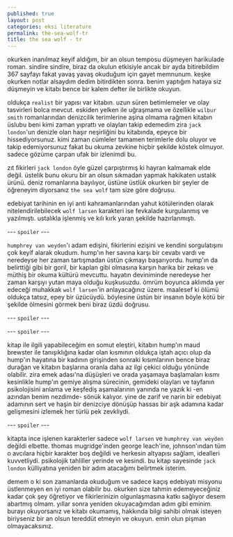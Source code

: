 ```yaml
---
published: true
layout: post
categories: eksi literature
permalink: the-sea-wolf-tr
title: the sea wolf - tr
---
```

okurken inanılmaz keyif aldığım, bir an olsun temposu düşmeyen harikulade roman. sindire sindire, biraz da okulun etkisiyle ancak bir ayda bitirebildim 367 sayfayı fakat yavaş yavaş okuduğum için gayet memnunum. keşke okurken notlar alsaydım dedim bitirdikten sonra. benim yaptığım hataya siz düşmeyin ve kitabı bence bir kalem defter ile birlikte okuyun.

oldukça `realist` bir yapısı var kitabın. uzun süren betimlemeler ve olay tasvirleri bolca mevcut. eskiden yelken ile uğraşmama ve özellikle `wilbur smith` romanlarından denizcilik terimlerine aşina olmama rağmen kitabın üslubu beni kimi zaman yıprattı ve olayları takip edemedim zira `jack london`'un denizle olan haşır neşirliğini bu kitabında, epeyce bir hissediyorsunuz. kimi zaman cümleler tamamen terimlerle dolu oluyor ve takip edemiyorsunuz fakat bu okuma zevkine hiçbir şekilde köstek olmuyor. sadece gözüme çarpan ufak bir izlenimdi bu. 

zıt fikirleri `jack london` öyle güzel çarpıştırmış ki hayran kalmamak elde değil. üstelik bunu okuru bir an olsun sıkmadan yapmak hakikaten ustalık ürünü. deniz romanlarına bayılıyor, üstüne üstlük okurken bir şeyler de öğreneyim diyorsanız `the sea wolf` tam size göre doğrusu. 

edebiyat tarihinin en iyi anti kahramanlarından yahut kötülerinden olarak nitelendirilebilecek `wolf larsen` karakteri ise fevkalade kurgulanmış ve yazılmıştı. ustalıkla işlenmiş ve kılı kırk yaran şekilde hazırlanmıştı. 

--- `spoiler` ---

 `humphrey van weyden`'ı adam edişini, fikirlerini ezişini ve kendini sorgulatışını çok keyif alarak okudum. hump'ın her savına karşı bir cevabı vardı ve neredeyse her zaman tartışmadan üstün çıkmayı başarıyordu. hump'ın da belirttiği gibi bir goril, bir kaplan gibi olmasına karşın harika bir zekası ve müthiş bir okuma kültürü mevcuttu.
hayatın deviniminde neredeyse her zaman karşıyı yutan maya olduğu kuşkusuzdu.
ömrüm boyunca aklımda yer edeceği muhakkak `wolf larsen`'in anlayacağınız üzere.
maalesef ki ölümü oldukça tatsız, epey bir üzücüydü. böylesine üstün bir insanın böyle kötü bir şekilde ölmesini görmek beni biraz üzdü doğrusu.

--- `spoiler` ---

--- `spoiler` ---

kitap ile ilgili yapabileceğim en somut eleştiri, kitabın hump'ın maud brewster ile tanışıklığına kadar olan kısmının oldukça iştah açıcı olup da hump'ın hayatına bir kadının girişinden sonraki kısımlarının bence biraz durağan ve kitabın başlarına oranla daha az ilgi çekici olduğu yönünde olabilir. zira emek adası'na düşüşleri ve orada yaşamaya başlamaları kısmı kesinlikle hump'ın gemiye alışma sürecinin, gemideki olayları ve tayfanın psikolojisini anlama ve keşfediş aşamalarının yanında ne yazık ki -en azından benim nezdimde- sönük kalıyor. yine de zarif ve narin bir edebiyat adamının sert ve haşin bir denizciye dönüşüp hassas bir aşk adamına kadar gelişmesini izlemek her türlü pek zevkliydi.

--- `spoiler` ---

kitapta ince işlenen karakterler sadece `wolf larsen` ve `humphrey van weyden` değildi elbette. thomas mugridge'inden george leach'ine, johnson'ından tüm o avcılara hiçbir karakter boş değildi ve herkesin altyapısı sağlam, idealleri kuvvetliydi. psikolojik tahliller yerinde ve kesindi. bu kitap sayesinde `jack london` külliyatına yeniden bir adım atacağımı belirtmek isterim. 

demem o ki son zamanlarda okuduğum ve sadece kaçış edebiyatı misyonu üstlenmeyen en iyi roman olabilir bu. okurken size tahmin edemeyeceğiniz kadar çok şey öğretiyor ve fikirlerinizin olgunlaşmasına katkı sağlıyor desem abartmış olmam.
yıllar sonra yeniden okuyacağımdan adım gibi eminim. burayı okuyorsanız ve kitabı okumamış, hakkında bilgi sahibi olmak isteyen biriyseniz bir an olsun tereddüt etmeyin ve okuyun. emin olun pişman olmayacaksınız.

